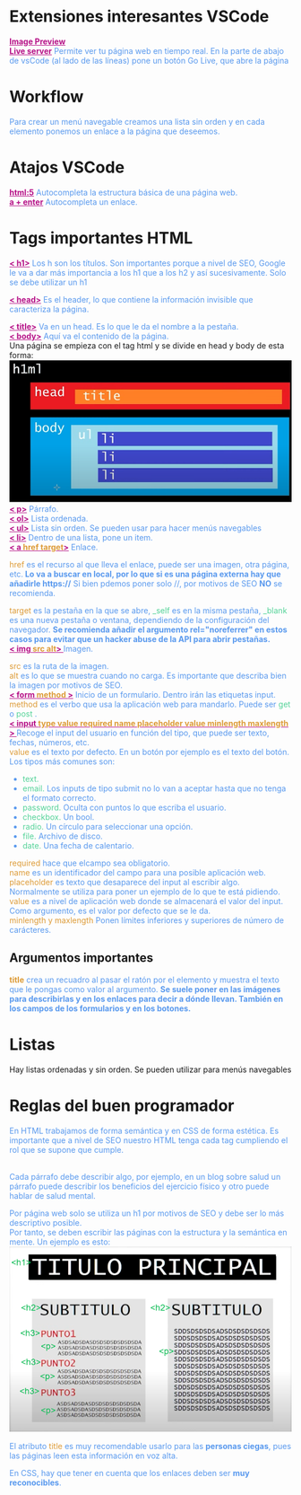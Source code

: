 <h1>Extensiones interesantes VSCode</h1>
<font color ="#b61187"><u><b>Image Preview</u></b></font></br>
<font color ="#b61187"><u><b>Live server</u></b></font>
<font color ="#5999ee"> Permite ver tu página web en tiempo real. En la parte de abajo de vsCode (al lado de las líneas) pone un botón Go Live, que abre la página</font>
<h1>Workflow</h1>
<font color ="#5999ee">
Para crear un menú navegable creamos una lista sin orden y en cada elemento ponemos un enlace a la página que deseemos.
</font>
<h1>Atajos VSCode</h1>
<font color ="#5999ee"> <font color ="#b61187"><u><b>html:5</u></b></font> Autocompleta la estructura básica de una página web. </font></br>
<font color ="#b61187"><u><b>a + enter</u></b></font>
<font color ="#5999ee">Autocompleta un enlace.</font>
<h1>Tags importantes HTML</h1>
<font color ="#b61187"><u><b>< h1></u></b></font>
<font color ="#5999ee"> Los h son los títulos. Son importantes porque a nivel de SEO, Google le va a dar más importancia a los h1 que a los h2 y así sucesivamente. Solo se debe utilizar un h1</font>

<font color ="#b61187"><u><b>< head></u></b></font>
<font color ="#5999ee">Es el header, lo que contiene la información invisible que caracteriza la página.</font>

<font color ="#b61187"><u><b>< title></u></b></font>
<font color ="#5999ee"> Va en un head. Es lo que le da el nombre a la pestaña.</font>
</br><font color ="#b61187"><u><b>< body></u></b></font>
<font color ="#5999ee"> Aquí va el contenido de la página.</font>
</br>Una página se empieza con el tag html y se divide en head y body de esta forma:</br>
<img src="imgs/est.png"></img>
</br><font color ="#b61187"><u><b>< p></u></b></font>
<font color ="#5999ee">Párrafo. </font>
</br><font color ="#b61187"><u><b>< ol></u></b></font>
<font color ="#5999ee">Lista ordenada. </font>
</br><font color ="#b61187"><u><b>< ul></u></b></font>
<font color ="#5999ee">Lista sin orden. Se pueden usar para hacer menús navegables </font></br>
<font color ="#b61187"><u><b>
< li></u></b></font>
<font color ="#5999ee">Dentro de una lista, pone un item. </font></br>
<font color ="#b61187"><u><b>< a <font color ="#dd9b37">href  target</font>></u></b></font> 
<font color ="#5999ee">Enlace. 

<font color ="#dd9b37">href </font> es el recurso al que lleva el enlace, puede ser una imagen, otra página, etc.<b> Lo va a buscar en local, por lo que si es una página externa hay que añadirle https://</b> Si bien pdemos poner solo //, por motivos de SEO <b>NO</b> se recomienda.</font>

<font color ="#5999ee"> <font color ="#dd9b37">target</font> es la pestaña en la que se abre, <font color ="#54d398">_self</font> es en la misma pestaña, <font color ="#54d398">_blank</font> es una nueva pestaña o ventana, dependiendo de la configuración del navegador. <b>Se recomienda añadir el argumento rel="noreferrer" en estos casos para evitar que un hacker abuse de la API para abrir pestañas.</b> </font>
<font color ="#b61187"><u><b></br>
< img 
<font color ="#dd9b37"> 
src alt</font>>
</u></b></font>
<font color ="#5999ee">
Imagen. 

<font color ="#dd9b37"> 
src</font>
es la ruta de la imagen.
<font color ="#dd9b37"> 
</br>alt</font>
es lo que se muestra cuando no carga. Es importante que describa bien la imagen por motivos de SEO.
</font>
<font color ="#b61187"><u><b></br>
< form
<font color ="#dd9b37"> 
method
</font>
></font></u></b>
<font color ="#5999ee">
Inicio de un formulario. Dentro irán las etiquetas input.
</br>
<font color ="#dd9b37"> 
method
</font>
es el verbo que usa la aplicación web para mandarlo. Puede ser 
<font color ="#54d398">
get
</font> o
<font color ="#54d398">
post
</font>
.
</font>
<font color ="#b61187"><u><b>
</br>< input
<font color ="#dd9b37"> 
type value required name placeholder value minlength maxlength
</font>
>
</font></u></b>
<font color ="#5999ee">
Recoge el input del usuario en función del tipo, que puede ser texto, fechas, números, etc.</br>
<font color ="#dd9b37"> 
value</font> es el texto por defecto. En un botón por ejemplo es el texto del botón. 
</br> Los tipos más comunes son:
<ul>
<li>
<font color ="#54d398">
text.
</font>
</li>
<li>
<font color ="#54d398">
email.
</font>
Los inputs de tipo submit no lo van a aceptar hasta que no tenga el formato correcto.
</li>
<li>
<font color ="#54d398">
password.
</font>
Oculta con puntos lo que escriba el usuario.
</li>
<li>
<font color ="#54d398">
checkbox.
</font>
Un bool.
</li>
<li>
<font color ="#54d398">
radio.
</font>
Un círculo para seleccionar una opción.
</li>
<li>
<font color ="#54d398">
file.
</font>
Archivo de disco.
</li>
<li>
<font color ="#54d398">
date.
</font>
Una fecha de calentario.
</li>
</ul>
<font color ="#dd9b37"> 
required 
</font>
hace que elcampo sea obligatorio.
<font color ="#dd9b37"> 
</br>name
</font>
es un identificador del campo para una posible aplicación web.
</br>
<font color ="#dd9b37"> 
placeholder
</font>
es texto que desaparece del input al escribir algo. Normalmente se utiliza para poner un ejemplo de lo que te está pidiendo.
<font color ="#dd9b37"> 
</br>
value
</font>
es a nivel de aplicación web donde se almacenará el valor del input. Como argumento, es el valor por defecto que se le da.
<font color ="#dd9b37"> </br>
minlength y maxlength
</font>
Ponen límites inferiores y superiores de número de carácteres.
</font><h2>Argumentos importantes</h2>

<font color ="#dd9b37">
<b>title</b></font>
<font color ="#5999ee">
 crea un recuadro al pasar el ratón por el elemento y muestra el texto que le pongas como valor al argumento. <b>Se suele poner en las imágenes para describirlas y en los enlaces para decir a dónde llevan. También en los campos de los formularios y en los botones.</b>
</font>

</font>
<h1>Listas</h1>
Hay listas ordenadas y sin orden. Se pueden utilizar para menús navegables
<h1>Reglas del buen programador</h1>

<font color ="#5999ee"> En HTML trabajamos de forma semántica y en CSS de forma estética. Es importante que a nivel de SEO nuestro HTML tenga cada tag cumpliendo el rol que se supone que cumple.</font>

</br>
<font color ="#5999ee"> Cada párrafo debe describir algo, por ejemplo, en un blog sobre salud un párrafo puede describir los beneficios del ejercicio físico y otro puede hablar de salud mental.

Por página web solo se utiliza un h1 por motivos de SEO y debe ser lo más descriptivo posible.
</br>
Por tanto, se deben escribir las páginas con la estructura y la semántica en mente. Un ejemplo es esto:
</br>
<img src="imgs/Sin título-1.png"></img>

El atributo 
<font color ="#dd9b37">
title </font> es muy recomendable usarlo para las <b>personas ciegas</b>, pues las páginas leen esta información en voz alta.

En CSS, hay que tener en cuenta que los enlaces deben ser <b>muy reconocibles</b>.

</font>